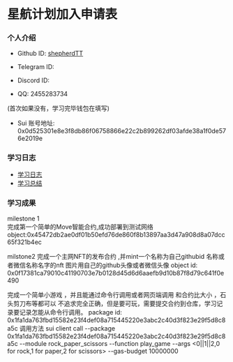 # 星航计划加入申请表

### 个人介绍

* Github ID: [shepherdTT](https://github.com/shepherdTT)

* Telegram ID: 

* Discord ID: 

* QQ: 2455283734

(首次如果没有，学习完毕钱包在填写)
* Sui 账号地址: 0x0d525301e8e3f8db86f06758866e22c2b899262df03afde38a1f0de576e2019e



### 学习日志

- [学习日志](journal.md)
- [学习总结](summary.md)

### 学习成果

milestone 1  
完成第一个简单的Move智能合约,成功部署到测试网络
object:0x45472db2ae0df01b50efd76de860f8b13897aa3d47a908d8a07dcc65f321b4ec


milstone2
完成一个主网NFT的发布合约 ,并mint一个名称为自己githubid 名称或者微信名称名字的nft 图片用自己的github头像或者微信头像
object id:
0x0f17381ca79010c41190703e7b0128d45d6d6aaefb9d10b87f8d79c641f0e490

完成一个简单小游戏 ，并且能通过命令行调用或者网页端调用 和合约比大小 ，石头剪刀布等都可以 不追求完全正确，但是要可玩，需要提交合约到仓库，学习记录要记录怎能从命令行调用。
package id:
0x1fa1da763fbd15582e23f4def08a715445220e3abc2c40d3f823e29f5d8c8a5c
调用方法 sui client call --package 0x1fa1da763fbd15582e23f4def08a715445220e3abc2c40d3f823e29f5d8c8a5c --module rock_paper_scissors --function play_game --args <0||1||2,0 for rock,1 for paper,2 for scissors> --gas-budget 10000000

